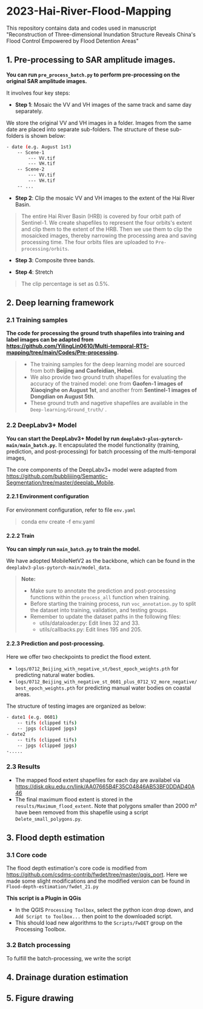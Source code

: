 # 2023-Hai-River-Flood-Mapping
This repository contains data and codes used in manuscript "Reconstruction of Three-dimensional Inundation Structure Reveals China's Flood Control Empowered by Flood Detention Areas"
## 1. Pre-processing to SAR amplitude images.
**You can run `pre_process_batch.py` to perform pre-processing on the original SAR amplitude images.**

It involves four key steps:

*  **Step 1**: Mosaic the VV and VH images of the same track and same day separately.

We store the original VV and VH images in a folder. Images from the same date are placed into separate sub-folders. The structure of these sub-folders is shown below:
```sh
- date (e.g. August 1st)
    -- Scene-1
        --- VV.tif
        --- VH.tif
    -- Scene-2
        --- VV.tif
        --- VH.tif
    -- ...
```



*  **Step 2**: Clip the mosaic VV and VH images to the extent of the Hai River Basin.

> The entire Hai River Basin (HRB) is covered by four orbit path of Sentinel-1. We create shapefiles to represent the four orbits's extent and clip them to the extent of the HRB. Then we use them to clip the mosaicked images, thereby narrowing the processing area and saving processing time. The four orbits files are uploaded to `Pre-processing/orbits`. 

*  **Step 3**: Composite three bands. 

*  **Step 4**: Stretch
> The clip percentage is set as 0.5%.

## 2. Deep learning framework
### 2.1 Training samples
**The code for processing the ground truth shapefiles into training and label images can be adapted from https://github.com/YilingLin0610/Multi-temporal-RTS-mapping/tree/main/Codes/Pre-processing.**

> *  The training samples for the deep learning model are sourced from both **Beijing and Caofeidian, Hebei**. 
> *  We also provide two ground truth shapefiles for evaluating the accuracy of the trained model: one from **Gaofen-1 images of Xiaoqinghe on August 1st**, and another from **Sentinel-1 images of Dongdian on August 5th**. 
> *  These ground truth and nagetive shapefiles are available in the `Deep-learning/Ground_truth/` .
### 2.2 DeepLabv3+ Model
**You can start the DeepLabv3+ Model by run `deeplabv3-plus-pytorch-main/main_batch.py`.** It encapsulated the model functionality (training, prediction, and post-processing) for batch processing of the multi-temporal images,

The core components of the DeepLabv3+ model were adapted from
https://github.com/bubbliiiing/Semantic-Segmentation/tree/master/deeplab_Mobile.

#### 2.2.1 Environment configuration
For environment configuration, refer to file `env.yaml`
> conda env create -f env.yaml
#### 2.2.2 Train
**You can simply run `main_batch.py` to train the model.**

We have adopted MobileNetV2 as the backbone, which can be found in the `deeplabv3-plus-pytorch-main/model_data`.

> **Note:**
> *  Make sure to annotate the prediction and post-processing functions within the `process_all` function when training.
> *  Before starting the training process, run `voc_annotation.py` to split the dataset into training, validation, and testing groups.
> *  Remember to update the dataset paths in the following files:
>      * utils/dataloader.py: Edit lines 32 and 33.
>      * utils/callbacks.py: Edit lines 195 and 205.
#### 2.2.3 Prediction and post-processing.
Here we offer two checkpoints to predict the flood extent. 
*  `logs/0712_Beijing_with_negative_st/best_epoch_weights.pth` for predicting natural water bodies.
*  `logs/0712_Beijing_with_negative_st_0601_plus_0712_V2_more_negative/best_epoch_weights.pth` for predicting manual water bodies on coastal areas.

The structure of testing images are organized as below:
```sh
- date1 (e.g. 0601) 
    -- tifs (clipped tifs)
    -- jpgs (clipped jpgs)
- date2
    -- tifs (clipped tifs)
    -- jpgs (clipped jpgs)
-.....
```
### 2.3 Results
*  The mapped flood extent shapefiles for each day are availabel via https://disk.pku.edu.cn/link/AA07665B4F35C04846AB53BF0DDAD40A46
*  The final maximum flood extent is stored in the `results/Maximum_flood_extent`. Note that polygons smaller than 2000 m² have been removed from this shapefile using a script `Delete_small_polygons.py`.
## 3. Flood depth estimation
### 3.1 Core code
The flood depth estimation's core code is modified from https://github.com/csdms-contrib/fwdet/tree/master/qgis_port. Here we made some slight modifications and the modified version can be found in `Flood-depth-estimation/fwdet_21.py`

**This script is a Plugin in QGis**
*  In the QGIS `Processing Toolbox`, select the python icon drop down, and `Add Script to Toolbox...` then point to the downloaded script.
*  This should load new algorithms to the `Scripts/FwDET` group on the Processing Toolbox.
### 3.2 Batch processing
To fulfill the batch-processing, we write the script 
## 4. Drainage duration estimation
## 5. Figure drawing
